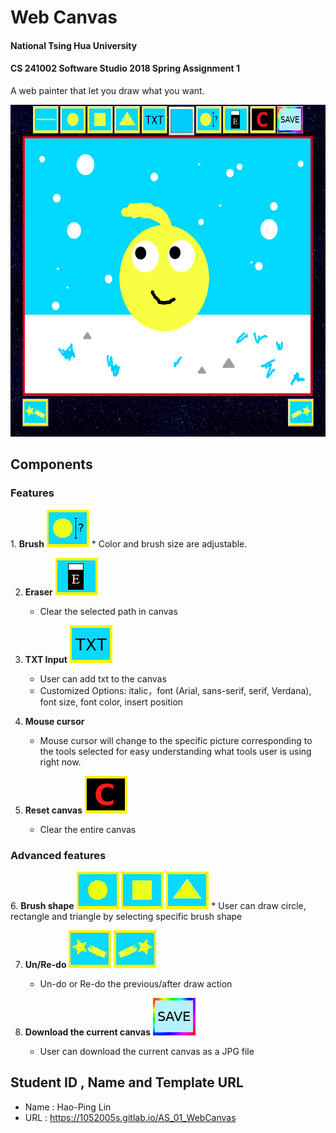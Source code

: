 # Web Canvas
#### National Tsing Hua University
#### CS 241002 Software Studio 2018 Spring Assignment 1
A web painter that let you draw what you want.

<img src="preview.png" width="600px" height="531px" alt="preview"></img>

## Components

<h3> Features </h3>
1. <b>Brush</b>
    <img src="pic/brushsize.png" width="68px" height="60px" alt="preview"></img>
    * Color and brush size are adjustable.
    
2. <b>Eraser</b>
    <img src="pic/eraser.png" width="68px" height="60px" alt="preview"></img>
    * Clear the selected path in canvas
 
3. <b>TXT Input</b>
    <img src="pic/txt.png" width="68px" height="60px" alt="preview"></img>
    * User can add txt to the canvas
    * Customized Options: italic，font (Arial, sans-serif, serif, Verdana), font size, font color, insert position
    
4. <b>Mouse cursor</b>
    * Mouse cursor will change to the specific picture corresponding to the tools        selected for easy understanding what tools     user is using right now.

5. <b>Reset canvas</b>  <img src="pic/clear.png" width="68px" height="60px" alt="preview"></img>
    * Clear the entire canvas

<h3>Advanced features</h3>
6. <b>Brush shape</b>
    <img src="pic/circle.png" width="68px" height="60px" alt="preview"></img>
    <img src="pic/rec.png" width="68px" height="60px" alt="preview"></img>
    <img src="pic/triangle.png" width="68px" height="60px" alt="preview"></img>
    * User can draw circle, rectangle and triangle by selecting specific brush shape 

7. <b>Un/Re-do</b>
    <img src="pic/undo.png" width="68px" height="60px" alt="preview"></img>
    <img src="pic/redo.png" width="68px" height="60px" alt="preview"></img>
    * Un-do or Re-do the previous/after draw action

8. <b>Download the current canvas</b>
    <img src="pic/save.png" width="68px" height="60px" alt="preview"></img>
    * User can download the current canvas as a JPG file

## Student ID , Name and Template URL
-  Name : Hao-Ping Lin
-  URL : https://1052005s.gitlab.io/AS_01_WebCanvas
